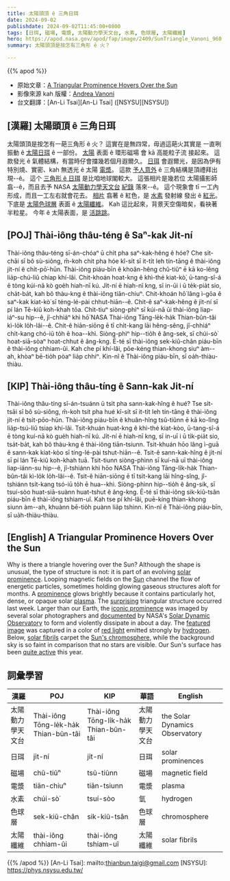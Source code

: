 ```yaml
---
title: 太陽頭頂 ê 三角日珥
date: 2024-09-02
publishdate: 2024-09-02T11:45:00+0800
tags: [日珥, 磁場, 電漿, 太陽動力學天文台, 水素, 色球層, 太陽纖維]
hero: https://apod.nasa.gov/apod/fap/image/2409/SunTriangle_Vanoni_960.jpg
summary: 太陽頭頂是按怎有三角形 ê 火？

---
```


{{% apod %}}

- 原始文章：[A Triangular Prominence Hovers Over the Sun](https://apod.nasa.gov/apod/ap240902.html)
- 影像來源 kah 版權：[Andrea Vanoni](https://www.instagram.com/astro.vano/)
- 台文翻譯：[An-Li Tsai][An-Li Tsai] ([NSYSU][NSYSU])

## [漢羅] 太陽頭頂 ê 三角日珥
太陽頭頂是按怎有一葩三角形 ê 火？
這實在是無四常，毋過這葩火其實是 一直咧振動 ê [太陽日珥][solar prominence] ê 一部份。
[太陽][Sun] 表面 ê 環形磁場 會 kā 高能粒子流 接起來。
這款發光 ê 氣體結構，有當時仔會擋幾若個月遐爾久。
[日珥][prominence] 會遐爾光，是因為伊有 特別燒、實密、kah 無透光 ê 太陽 [電漿][plasma]。
這款 [予人意外][surprising] ê 三角結構是頂禮拜出現--ê。
這个 [三角形 ê 日珥][iconic prominence] 是比咱地球閣較大。
這張相片是幾若位 太陽攝影師 翕--ê，而且去予 NASA [太陽動力學天文台][Solar Dynamic Observatory] [紀錄][documented] 落來--ê。
這个現象會 tī 一工內形成，而且一工左右就會花去。
[相片][featured image] 翕著 ê 紅色，是 [水素][hydrogen] 發射線 發出 ê [紅光][red light]。
下底是 [太陽色球層][Sun's chromosphere] 表面 ê [太陽纖維][solar fibrils]。
Kah 這比起來，背景天空傷暗矣，看袂著半粒星。
今年 ê 太陽表面，是 [活跳跳][quite active]。

## [POJ] Thài-iông thâu-téng ê Saⁿ-kak Ji̍t-ní
Thài-iông thâu-téng sī-án-chóaⁿ ū chi̍t pha saⁿ-kak-hêng ê hóe?
Che si̍t-chāi sī bô sù-siông, m̄-koh chit pha hóe kî-si̍t sī it-ti̍t leh tín-tāng ê thài-iông ji̍t-ní ê chi̍t-pō͘-hūn.
Thài-iông piáu-bīn ê khoân-hêng chû-tiûⁿ ē kā ko-lêng lia̍p-chú-liû chiap khí-lâi.
Chit-khoán hoat-kng ê khì-thé kiat-kò͘, ū-tang-sî-á ē tòng kúi-nā kò goe̍h hiah-nī kú.
Ji̍t-ní ē hiah-nī kng, sī in-ūi i ū te̍k-pia̍t sio, cha̍t-ba̍t, kah bô thàu-kng ê thài-iông tiān-chiuⁿ.
Chit-khoán hō͘ lâng ì-gōa ê saⁿ-kak kiat-kò͘ sī téng-lé-pài chhut-hiān--ê.
Chit-ê saⁿ-kak-hêng ê ji̍t-ní sī pí lán Tē-kiû koh-khah tōa.
Chit-tiuⁿ siòng-phìⁿ sī kúi-nā ūi thài-iông liap-iáⁿ-su hip--ê, jî-chhiáⁿ khì hō͘ NASA Thài-iông Tāng-le̍k-ha̍k Thian-bûn-tâi kì-lo̍k lo̍h-lâi--ê.
Chit-ê hiān-siōng ē tī chi̍t-kang lāi hêng-sêng, jî-chhiáⁿ chi̍t-kang chó-iū to̍h ē hoa--khì.
Siòng-phìⁿ hip--tio̍h ê âng-sek, sī chúi-sò͘ hoat-siā-sòaⁿ hoat-chhut ê âng-kng.
Ē-té sī thài-iông sek-kiû-chân piáu-bīn ê thài-iông chhiam-ûi.
Kah che pí khí-lâi, pōe-kéng thian-khong siuⁿ àm--ah, khòaⁿ bē-tio̍h pòaⁿ lia̍p chhiⁿ.
Kin-nî ê Thài-iông piáu-bīn, sī oa̍h-thiàu-thiàu.

## [KIP] Thài-iông thâu-tíng ê Sann-kak Ji̍t-ní
Thài-iông thâu-tíng sī-án-tsuánn ū tsi̍t pha sann-kak-hîng ê hué?
Tse si̍t-tsāi sī bô sù-siông, m̄-koh tsit pha hué kî-si̍t sī it-ti̍t leh tín-tāng ê thài-iông ji̍t-ní ê tsi̍t-pōo-hūn.
Thài-iông piáu-bīn ê khuân-hîng tsû-tiûnn ē kā ko-lîng lia̍p-tsú-liû tsiap khí-lâi.
Tsit-khuán huat-kng ê khì-thé kiat-kòo, ū-tang-sî-á ē tòng kuí-nā kò gue̍h hiah-nī kú.
Ji̍t-ní ē hiah-nī kng, sī in-uī i ū ti̍k-pia̍t sio, tsa̍t-ba̍t, kah bô thàu-kng ê thài-iông tiān-tsiunn.
Tsit-khuán hōo lâng ì-guā ê sann-kak kiat-kòo sī tíng-lé-pài tshut-hiān--ê.
Tsit-ê sann-kak-hîng ê ji̍t-ní sī pí lán Tē-kiû koh-khah tuā.
Tsit-tiunn siòng-phìnn sī kuí-nā uī thài-iông liap-iánn-su hip--ê, jî-tshiánn khì hōo NASA Thài-iông Tāng-li̍k-ha̍k Thian-bûn-tâi kì-lo̍k lo̍h-lâi--ê.
Tsit-ê hiān-siōng ē tī tsi̍t-kang lāi hîng-sîng, jî-tshiánn tsi̍t-kang tsó-iū to̍h ē hua--khì.
Siòng-phìnn hip--tio̍h ê âng-sik, sī tsuí-sòo huat-siā-suànn huat-tshut ê âng-kng.
Ē-té sī thài-iông sik-kiû-tsân piáu-bīn ê thài-iông tshiam-uî.
Kah tse pí khí-lâi, puē-kíng thian-khong siunn àm--ah, khuànn bē-tio̍h puànn lia̍p tshinn.
Kin-nî ê Thài-iông piáu-bīn, sī ua̍h-thiàu-thiàu.

## [English] A Triangular Prominence Hovers Over the Sun
Why is there a triangle hovering over the Sun?
Although the shape is unusual, the type of structure is not: it is part of an evolving [solar prominence][solar prominence].
Looping magnetic fields on the [Sun][Sun] channel the flow of energetic particles, sometimes holding glowing gaseous structures aloft for months.
A [prominence][prominence] glows brightly because it contains particularly hot, dense, or opaque solar [plasma][plasma].
The [surprising][surprising] triangular structure occurred last week.
Larger than our Earth, the [iconic prominence][iconic prominence] was imaged by several solar photographers and [documented][documented] by NASA's [Solar Dynamic Observatory][Solar Dynamic Observatory] to form and violently dissipate in about a day.
The [featured image][featured image] was captured in a color of [red light][red light] emitted strongly by [hydrogen][hydrogen].
Below, [solar fibrils][solar fibrils] carpet the [Sun's chromosphere][Sun's chromosphere], while the background sky is so faint in comparison that no stars are visible.
Our Sun's surface has been [quite active][quite active] this year.

## 詞彙學習

|漢羅|POJ|KIP|華語|English|
|-|-|-|-|-|
|太陽動力學天文台|Thài-iông Tōng-le̍k-ha̍k Thian-bûn-tâi|Thài-iông Tōng-li̍k-ha̍k Thian-bûn-tâi|太陽動力學天文台|the Solar Dynamics Observatory|
|日珥|ji̍t-ní|ji̍t-ní|日珥|solar prominences|
|磁場|chû-tiûⁿ|tsû-tiûnn|磁場|magnetic field|
|電漿|tiān-chiuⁿ|tiān-tsiunn|電漿|plasma|
|水素|chúi-sò͘|tsuí-sòo|氫|hydrogen|
|色球層|sek-kiû-chân|sik-kiû-tsân|色球層|chromosphere|
|太陽纖維|thài-iông chhiam-ûi|thài-iông tshiam-uî|太陽纖維|solar fibrils|

{{% /apod %}}
[An-Li Tsai]: mailto:thianbun.taigi@gmail.com
[NSYSU]: https://phys.nsysu.edu.tw/

[copyright]: https://apod.nasa.gov/apod/fap/lib/about_apod.html#srapply
[License3]: https://creativecommons.org/licenses/by/3.0/
[License2]:https://creativecommons.org/licenses/by-nc-nd/2.0/

[solar prominence]:https://en.wikipedia.org/wiki/Solar_prominence
[Sun]:https://science.nasa.gov/sun/
[prominence]:https://apod.nasa.gov/apod/ap180527.html
[plasma]:https://en.wikipedia.org/wiki/Plasma_(physics)
[surprising]:https://petsonme.com.au/blog//wp-content/uploads/2015/11/pugheadtilt.jpg
[iconic prominence]:https://apod.nasa.gov/apod/ap230801.html
[documented]:https://www.facebook.com/APOD.Sky/videos/1537986243787259
[Solar Dynamic Observatory]:https://sdo.gsfc.nasa.gov/
[featured image]:https://www.instagram.com/p/C_K1nhxMRrP/
[red light]:https://en.wikipedia.org/wiki/Hydrogen-alpha
[hydrogen]:https://periodic.lanl.gov/1.shtml
[solar fibrils]:https://apod.nasa.gov/apod/ap150217.html
[Sun's chromosphere]:https://solarscience.msfc.nasa.gov/chromos.shtml
[quite active]:https://apod.nasa.gov/apod/ap240615.html
